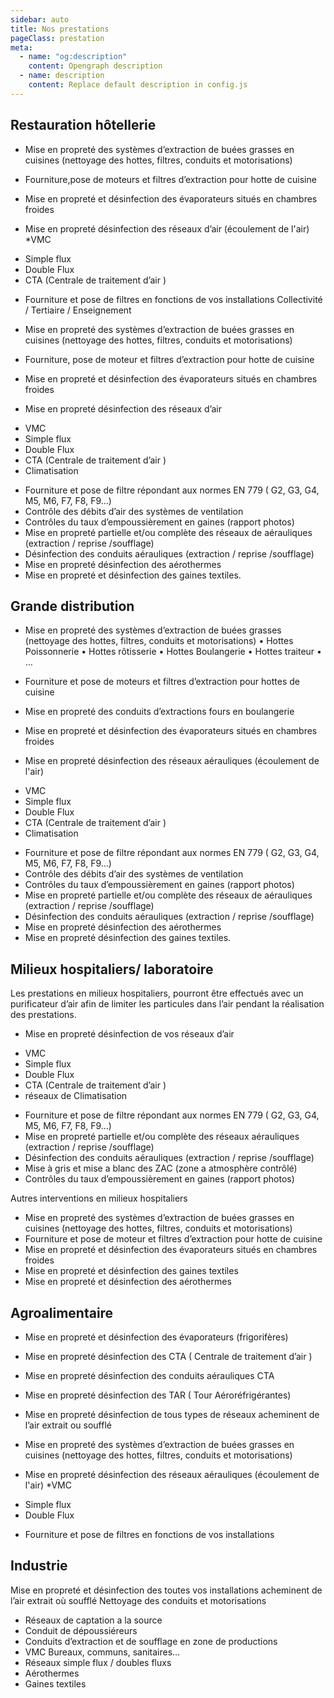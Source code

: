 ```yaml
---
sidebar: auto
title: Nos prestations
pageClass: prestation
meta:
  - name: "og:description"
    content: Opengraph description
  - name: description
    content: Replace default description in config.js
---
```


## Restauration hôtellerie
- Mise en propreté des systèmes d’extraction de buées grasses en cuisines (nettoyage des hottes, filtres, conduits et motorisations)
- Fourniture,pose de moteurs et filtres d’extraction pour hotte de cuisine
 
- Mise en propreté et désinfection des évaporateurs situés en chambres froides
 
- Mise en propreté désinfection des réseaux d’air (écoulement de l'air)
*VMC
* Simple flux
* Double Flux
* CTA (Centrale de traitement d’air )
- Fourniture et pose de filtres en fonctions de vos installations
Collectivité / Tertiaire / Enseignement
- Mise en propreté des systèmes d’extraction de buées grasses en cuisines (nettoyage des hottes, filtres, conduits et motorisations)
- Fourniture, pose de moteur et filtres d’extraction pour hotte de cuisine
 
- Mise en propreté et désinfection des évaporateurs situés en chambres froides
 
- Mise en propreté désinfection des réseaux d’air
* VMC
* Simple flux
* Double Flux
* CTA (Centrale de traitement d’air )
* Climatisation
- Fourniture et pose de filtre répondant aux normes EN 779 ( G2, G3, G4, M5, M6, F7, F8, F9…)
- Contrôle des débits d’air des systèmes de ventilation
- Contrôles du taux d’empoussièrement en gaines (rapport photos)
- Mise en propreté partielle et/ou complète des réseaux de aérauliques (extraction / reprise /soufflage)
- Désinfection des conduits aérauliques (extraction / reprise /soufflage)
- Mise en propreté désinfection des aérothermes
- Mise en propreté et désinfection des gaines textiles.
 
## Grande distribution
- Mise en propreté des systèmes d’extraction de buées grasses (nettoyage des hottes, filtres, conduits et motorisations)
• Hottes Poissonnerie
• Hottes rôtisserie
• Hottes Boulangerie
• Hottes traiteur
•  …
- Fourniture et pose de moteurs et filtres d’extraction pour hottes de cuisine
 
- Mise en propreté des conduits d’extractions fours en boulangerie
 
- Mise en propreté et désinfection des évaporateurs situés en chambres froides
 
- Mise en propreté désinfection des réseaux aérauliques (écoulement de l'air)
* VMC
* Simple flux
* Double Flux
* CTA (Centrale de traitement d’air )
* Climatisation
- Fourniture et pose de filtre répondant aux normes EN 779 ( G2, G3, G4, M5, M6, F7, F8, F9…)
- Contrôle des débits d’air des systèmes de ventilation
- Contrôles du taux d’empoussièrement en gaines (rapport photos)
- Mise en propreté partielle et/ou complète des réseaux de aérauliques (extraction / reprise /soufflage)
- Désinfection des conduits aérauliques (extraction / reprise /soufflage)
- Mise en propreté désinfection des aérothermes
- Mise en propreté désinfection des gaines textiles.
 
## Milieux hospitaliers/ laboratoire
Les prestations en milieux hospitaliers, pourront être effectués avec un purificateur d’air afin de limiter les particules dans l’air pendant la réalisation des prestations.
- Mise en propreté désinfection de vos réseaux d’air
* VMC
* Simple flux
* Double Flux
* CTA (Centrale de traitement d’air )
* réseaux de Climatisation
- Fourniture et pose de filtre répondant aux normes EN 779 ( G2, G3, G4, M5, M6, F7, F8, F9…)
- Mise en propreté partielle et/ou complète des réseaux aérauliques (extraction / reprise /soufflage)
- Désinfection des conduits aérauliques (extraction / reprise /soufflage)
- Mise à gris et mise a blanc des ZAC (zone a atmosphère contrôlé)
- Contrôles du taux d’empoussièrement en gaines (rapport photos)
 
Autres interventions en milieux hospitaliers
- Mise en propreté des systèmes d’extraction de buées grasses en cuisines (nettoyage des hottes, filtres, conduits et motorisations)
- Fourniture et pose de moteur et filtres d’extraction pour hotte de cuisine
- Mise en propreté et désinfection des évaporateurs situés en chambres froides
- Mise en propreté et désinfection des gaines textiles
- Mise en propreté et désinfection des aérothermes  
 
## Agroalimentaire
 
- Mise en propreté et désinfection des évaporateurs (frigorifères)
- Mise en propreté désinfection des CTA ( Centrale de traitement d’air )
- Mise en propreté désinfection des conduits aérauliques CTA
- Mise en propreté désinfection des TAR ( Tour Aéroréfrigérantes)
- Mise en propreté désinfection de tous types de réseaux acheminent de l’air extrait ou soufflé
 
- Mise en propreté des systèmes d’extraction de buées grasses en cuisines (nettoyage des hottes, filtres, conduits et motorisations)
- Mise en propreté désinfection des réseaux aérauliques (écoulement de l'air)
*VMC
* Simple flux
* Double Flux
- Fourniture et pose de filtres en fonctions de vos installations  
 
## Industrie
Mise en propreté et désinfection des toutes vos installations acheminent de l’air extrait où soufflé
Nettoyage des conduits et motorisations
- Réseaux de captation a la source
- Conduit de dépoussiéreurs
- Conduits d’extraction et de soufflage en zone de productions 
- VMC Bureaux, communs, sanitaires…
- Réseaux simple flux / doubles fluxs
- Aérothermes
- Gaines textiles
